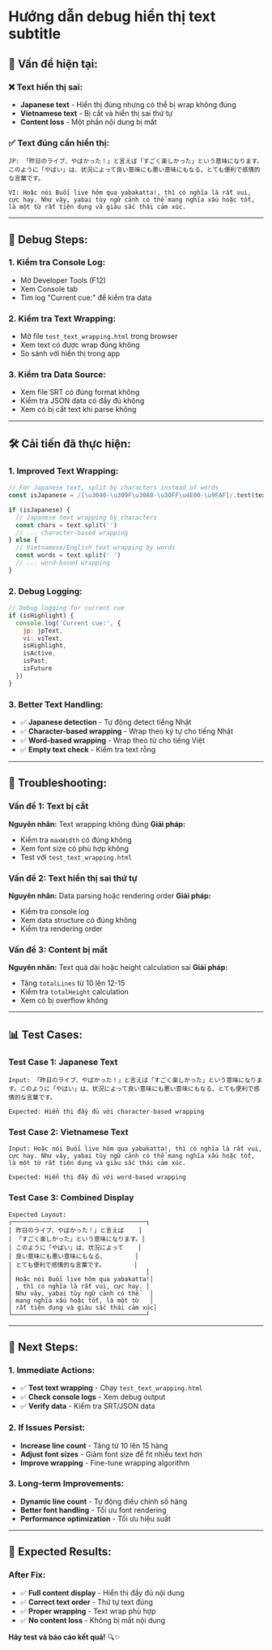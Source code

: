 # Hướng dẫn debug hiển thị text subtitle

## 🐛 **Vấn đề hiện tại:**

### ❌ **Text hiển thị sai:**
- **Japanese text** - Hiển thị đúng nhưng có thể bị wrap không đúng
- **Vietnamese text** - Bị cắt và hiển thị sai thứ tự
- **Content loss** - Một phần nội dung bị mất

### ✅ **Text đúng cần hiển thị:**
```
JP: 「昨日のライブ、やばかった！」と言えば「すごく楽しかった」という意味になります。このように「やばい」は、状況によって良い意味にも悪い意味にもなる、とても便利で感情的な言葉です。

VI: Hoặc nói Buổi live hôm qua yabakatta!, thì có nghĩa là rất vui, cực hay. Như vậy, yabai tùy ngữ cảnh có thể mang nghĩa xấu hoặc tốt, là một từ rất tiện dụng và giàu sắc thái cảm xúc.
```

---

## 🔧 **Debug Steps:**

### **1. Kiểm tra Console Log:**
- Mở Developer Tools (F12)
- Xem Console tab
- Tìm log "Current cue:" để kiểm tra data

### **2. Kiểm tra Text Wrapping:**
- Mở file `test_text_wrapping.html` trong browser
- Xem text có được wrap đúng không
- So sánh với hiển thị trong app

### **3. Kiểm tra Data Source:**
- Xem file SRT có đúng format không
- Kiểm tra JSON data có đầy đủ không
- Xem có bị cắt text khi parse không

---

## 🛠️ **Cải tiến đã thực hiện:**

### **1. Improved Text Wrapping:**
```javascript
// For Japanese text, split by characters instead of words
const isJapanese = /[\u3040-\u309F\u30A0-\u30FF\u4E00-\u9FAF]/.test(text)

if (isJapanese) {
  // Japanese text wrapping by characters
  const chars = text.split('')
  // ... character-based wrapping
} else {
  // Vietnamese/English text wrapping by words
  const words = text.split(' ')
  // ... word-based wrapping
}
```

### **2. Debug Logging:**
```javascript
// Debug logging for current cue
if (isHighlight) {
  console.log('Current cue:', {
    jp: jpText,
    vi: viText,
    isHighlight,
    isActive,
    isPast,
    isFuture
  })
}
```

### **3. Better Text Handling:**
- ✅ **Japanese detection** - Tự động detect tiếng Nhật
- ✅ **Character-based wrapping** - Wrap theo ký tự cho tiếng Nhật
- ✅ **Word-based wrapping** - Wrap theo từ cho tiếng Việt
- ✅ **Empty text check** - Kiểm tra text rỗng

---

## 🎯 **Troubleshooting:**

### **Vấn đề 1: Text bị cắt**
**Nguyên nhân:** Text wrapping không đúng
**Giải pháp:** 
- Kiểm tra `maxWidth` có đúng không
- Xem font size có phù hợp không
- Test với `test_text_wrapping.html`

### **Vấn đề 2: Text hiển thị sai thứ tự**
**Nguyên nhân:** Data parsing hoặc rendering order
**Giải pháp:**
- Kiểm tra console log
- Xem data structure có đúng không
- Kiểm tra rendering order

### **Vấn đề 3: Content bị mất**
**Nguyên nhân:** Text quá dài hoặc height calculation sai
**Giải pháp:**
- Tăng `totalLines` từ 10 lên 12-15
- Kiểm tra `totalHeight` calculation
- Xem có bị overflow không

---

## 📊 **Test Cases:**

### **Test Case 1: Japanese Text**
```
Input: 「昨日のライブ、やばかった！」と言えば「すごく楽しかった」という意味になります。このように「やばい」は、状況によって良い意味にも悪い意味にもなる、とても便利で感情的な言葉です。

Expected: Hiển thị đầy đủ với character-based wrapping
```

### **Test Case 2: Vietnamese Text**
```
Input: Hoặc nói Buổi live hôm qua yabakatta!, thì có nghĩa là rất vui, cực hay. Như vậy, yabai tùy ngữ cảnh có thể mang nghĩa xấu hoặc tốt, là một từ rất tiện dụng và giàu sắc thái cảm xúc.

Expected: Hiển thị đầy đủ với word-based wrapping
```

### **Test Case 3: Combined Display**
```
Expected Layout:
┌─────────────────────────────────────┐
│ 昨日のライブ、やばかった！」と言えば    │
│ 「すごく楽しかった」という意味になります。│
│ このように「やばい」は、状況によって    │
│ 良い意味にも悪い意味にもなる、        │
│ とても便利で感情的な言葉です。        │
│                                     │
│ Hoặc nói Buổi live hôm qua yabakatta!│
│ , thì có nghĩa là rất vui, cực hay. │
│ Như vậy, yabai tùy ngữ cảnh có thể   │
│ mang nghĩa xấu hoặc tốt, là một từ   │
│ rất tiện dụng và giàu sắc thái cảm xúc│
└─────────────────────────────────────┘
```

---

## 🚀 **Next Steps:**

### **1. Immediate Actions:**
- ✅ **Test text wrapping** - Chạy `test_text_wrapping.html`
- ✅ **Check console logs** - Xem debug output
- ✅ **Verify data** - Kiểm tra SRT/JSON data

### **2. If Issues Persist:**
- **Increase line count** - Tăng từ 10 lên 15 hàng
- **Adjust font sizes** - Giảm font size để fit nhiều text hơn
- **Improve wrapping** - Fine-tune wrapping algorithm

### **3. Long-term Improvements:**
- **Dynamic line count** - Tự động điều chỉnh số hàng
- **Better font handling** - Tối ưu font rendering
- **Performance optimization** - Tối ưu hiệu suất

---

## 🎉 **Expected Results:**

### **After Fix:**
- ✅ **Full content display** - Hiển thị đầy đủ nội dung
- ✅ **Correct text order** - Thứ tự text đúng
- ✅ **Proper wrapping** - Text wrap phù hợp
- ✅ **No content loss** - Không bị mất nội dung

**Hãy test và báo cáo kết quả!** 🔍✨
